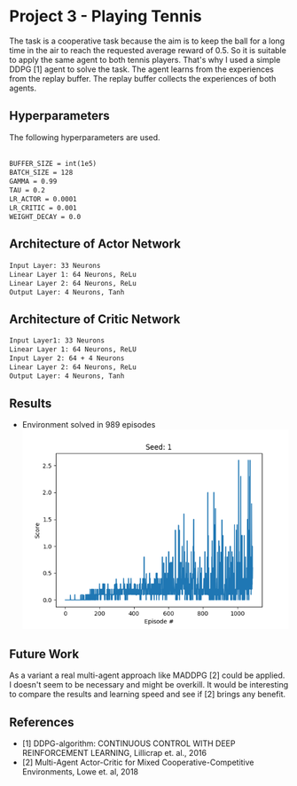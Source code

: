# Project 3 - Playing Tennis
The task is a cooperative task because the aim is to keep
the ball for a long time in the air to reach the requested average reward of
0.5. So it is suitable to apply the same agent to both tennis players.
That's why I used a simple DDPG [1] agent to solve the task. 
The agent learns from the experiences from the replay buffer. 
The replay buffer collects the experiences of both agents.


## Hyperparameters
The following hyperparameters are used.
```

BUFFER_SIZE = int(1e5)  
BATCH_SIZE = 128  
GAMMA = 0.99  
TAU = 0.2  
LR_ACTOR = 0.0001  
LR_CRITIC = 0.001  
WEIGHT_DECAY = 0.0  

```

## Architecture of Actor Network
```
Input Layer: 33 Neurons
Linear Layer 1: 64 Neurons, ReLu
Linear Layer 2: 64 Neurons, ReLu
Output Layer: 4 Neurons, Tanh
```

## Architecture of Critic Network
```
Input Layer1: 33 Neurons
Linear Layer 1: 64 Neurons, ReLU
Input Layer 2: 64 + 4 Neurons
Linear Layer 2: 64 Neurons, ReLu
Output Layer: 4 Neurons, Tanh
```

## Results
  * Environment solved in 989 episodes
  ![rewards](figures/reward_plot.png)
  
## Future Work
As a variant a real multi-agent approach like MADDPG [2] could be applied.
I doesn't seem to be necessary and might be overkill. It would be interesting 
to compare the results and learning speed and see if [2] brings any benefit.

  
  
## References
  *  [1] DDPG-algorithm: CONTINUOUS CONTROL WITH DEEP REINFORCEMENT LEARNING, Lillicrap et. al., 2016
  *  [2] Multi-Agent Actor-Critic for Mixed Cooperative-Competitive Environments, Lowe et. al, 2018